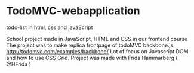 # TodoMVC-webapplication
todo-list in html, css and javaScript

School  project made in JavaScript, HTML and CSS in our frontend course
The project was to make replica frontpage of todoMVC backbone.js http://todomvc.com/examples/backbone/
Lot of focus on Javascript DOM and how to use CSS Grid. 
Project was made with Frida Hammarberg ( @HFrida )
